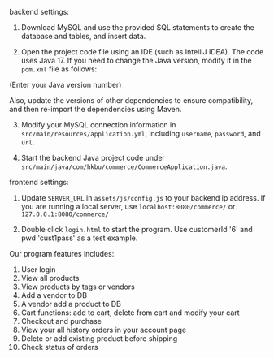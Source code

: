 backend settings:
1. Download MySQL and use the provided SQL statements to create the database and tables, and insert data.

2. Open the project code file using an IDE (such as IntelliJ IDEA). The code uses Java 17. If you need to change the Java version, modify it in the `pom.xml` file as follows:

<properties>
    <java.version>(Enter your Java version number)</java.version>
</properties>

Also, update the versions of other dependencies to ensure compatibility, and then re-import the dependencies using Maven.

3. Modify your MySQL connection information in `src/main/resources/application.yml`, including `username`, `password`, and `url`.

4. Start the backend Java project code under `src/main/java/com/hkbu/commerce/CommerceApplication.java`.

frontend settings:
1. Update `SERVER_URL` in `assets/js/config.js` to your backend ip address. If you are running a 
    local server, use `localhost:8080/commerce/` or `127.0.0.1:8080/commerce/`

2. Double click `login.html` to start the program. Use customerId '6' and pwd 'cust1pass' as a test
    example.

Our program features includes:
1. User login 
2. View all products
3. View products by tags or vendors
4. Add a vendor to DB
5. A vendor add a product to DB
6. Cart functions: add to cart, delete from cart and modify your cart
7. Checkout and purchase
8. View your all history orders in your account page
9. Delete or add existing product before shipping
10. Check status of orders